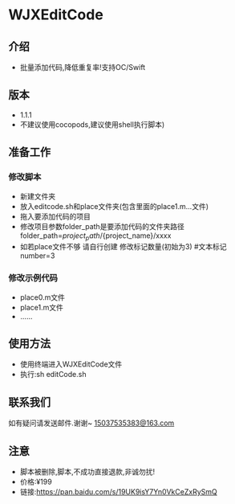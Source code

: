 # WJXEditCode
    
## 介绍
* 批量添加代码,降低重复率!支持OC/Swift

## 版本
* 1.1.1
* 不建议使用cocopods,建议使用shell执行脚本)

    

## 准备工作
### 修改脚本
*  新建文件夹
*  放入editcode.sh和place文件夹(包含里面的place1.m...文件)
*  拖入要添加代码的项目
*  修改项目参数folder_path是要添加代码的文件夹路径
   folder_path=${project_path}/${project_name}/xxxx
*  如若place文件不够 请自行创建 修改标记数量(初始为3)
   #文本标记
   number=3

###  修改示例代码
* place0.m文件
* place1.m文件
* ......
    
## 使用方法
* 使用终端进入WJXEditCode文件
* 执行:sh editCode.sh
   
## 联系我们
如有疑问请发送邮件.谢谢~
15037535383@163.com

## 注意
* 脚本被删除,脚本,不成功直接退款,非诚勿扰!
* 价格:¥199
* 链接:https://pan.baidu.com/s/19UK9isY7Yn0VkCeZxRySmQ



